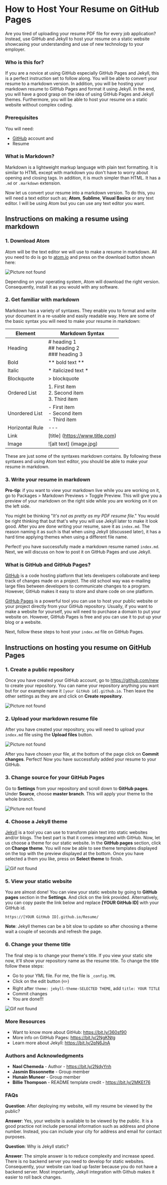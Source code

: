 # How to Host Your Resume on GitHub Pages


Are you tired of uploading your resume PDF file for every job application? Instead, use GitHub and Jekyll to host your resume on a static website showcasing your understanding and use of new technology to your employer.

### Who is this for?

If you are a novice at using GitHub especially GitHub Pages and Jekyll, this is a perfect instruction set to follow along. You will be able to convert your resume to a markdown version. In addition, you will be hosting your markdown resume to GitHub Pages and format it using Jekyll. In the end, you will have a good grasp on the idea of using GitHub Pages and Jekyll themes. Furthermore, you will be able to host your resume on a static website without complex coding.

### Prerequisites

You will need:
- [GitHub](https://www.github.com/) account and
- Resume

### What is Markdown?

Markdown is a lightweight markup language with plain text formatting. It is similar to HTML except with markdown you don't have to worry about opening and closing tags. In addition, it is much simpler than HTML. It has a `.md` or `.markdown` extension.

Now let us convert your resume into a markdown version. To do this, you will need a text editor such as; **Atom**, **Sublime**, **Visual Basics** or any text editor. I will be using Atom but you can use any text editor you want.

## Instructions on making a resume using markdown

### 1. Download Atom

Atom will be the text editor we will use to make a resume in markdown. All you need to do is go to [atom.io](https://atom.io/) and press on the download button
shown here:

![Picture not found](Images/atom.png)

Depending on your operating system, Atom will download the right version. Consequently, install it as you would with any software.

### 2. Get familiar with markdown

Markdown has a variety of syntaxes. They enable you to format and write your document in a re-usable and easily readable way. Here are some of the basic syntax you will need to make your resume in markdown:

|     Element   | Markdown Syntax |
| ------------- | --------------- |
|   Heading     | # heading 1 <br > ## heading 2 <br > ### heading 3   |
|    Bold       | ** bold text **   |
|    Italic     | * italicized text *   |
|  Blockquote   |  > blockquote   |
| Ordered List  | 1. First item <br > 2. Second item <br > 3. Third item |
| Unordered List | - First item <br > - Second item <br > - Third item  |
| Horizontal Rule | ---    |
|   Link        | [title] (https://www.title.com)  |
|   Image       | ![alt text] (image.jpg)  |

These are just some of the syntaxes markdown contains. By following these syntaxes and using Atom text editor, you should be able to make your resume in markdown.

### 3. Write your resume in markdown

**Pro-tip**: if you want to view your markdown live while you are working on it, go to Packages > Markdown Previews > Toggle Preview. This will give you a preview of your markdown on the right side while you are working on it on the left side.

You might be thinking "*It's not as pretty as my PDF resume file*." You would be right thinking that but that's why you will use Jekyll later to make it look good. After you are done writing your resume, save it as `index.md`. The reason naming it as such is that when using Jekyll (discussed later), it has a hard time applying themes when using a different file name.

Perfect! you have successfully made a markdown resume named `index.md`. Next, we will discuss on how to post it on GitHub Pages and use Jekyll.


### What is GitHub and GitHub Pages?

[GitHub](https://www.github.com/) is a code hosting platform that lets developers collaborate and keep track of changes made on a project. The old school way was e-mailing large files between developers to communicate changes to a program. However, GitHub makes it easy to store and share code on one platform.

[GitHub Pages](https://pages.github.com/) is a powerful tool you can use to host your public website or your project directly from your GitHub repository. Usually, if you want to make a website for yourself, you will need to purchase a domain to put your website on. However, GitHub Pages is free and you can use it to put up your blog or a website.

Next, follow these steps to host your `index.md` file on GitHub Pages.

## Instructions on hosting you resume on GitHub Pages

### 1. Create a public repository

Once you have created your GitHub account, go to https://github.com/new to create your repository. You can name your repository anything you want but for our example name it `[your GitHub id].github.io`. Then leave the other settings as they are and click on **Create repository**.

![Picture not found](Images/RepoFileName.png)

### 2. Upload your markdown resume file

After you have created your repository, you will need to upload your `index.md` file using the **Upload files** button.

![Picture not found](Images/UploadFile.png)

After you have chosen your file, at the bottom of the page click on **Commit changes**. Perfect! Now you have successfully added your resume to your GitHub.

### 3. Change source for your GitHub Pages

Go to **Settings** from your repository and scroll down to **GitHub pages**. Under **Source**, choose **master branch**. This will apply your theme to the whole branch.

![Picture not found](Images/Master.png)

### 4. Choose a Jekyll theme

[Jekyll](https://www.jekyllrb.com/) is a tool you can use to transform plain text into static websites and/or blogs. The best part is that it comes integrated with GitHub. Now, let us choose a theme for our static website. In the **GitHub pages** section, click on **Change theme**. You will now be able to see theme templates displayed on the top with the preview displayed at the bottom. Once you have selected a them you like, press on **Select theme** to finish.

![Gif not found](Images/Theme.gif)


### 5. View your static website

You are almost done! You can view your static website by going to **GitHub pages** section in the **Settings**. And click on the link provided. Alternatively, you can copy paste the link below and replace **[YOUR GitHub ID]** with your GitHub id.

```
https://[YOUR GitHub ID].github.io/Resume/

```

**Note**: Jekyll themes can be a bit slow to update so after choosing a theme wait a couple of seconds and refresh the page.

### 6. Change your theme title

The final step is to change your theme's title. If you view your static site now, it'll show your repository name as the resume title. To change the title follow these steps:
* Go to your YML file. For me, the file is `_config.YML`
* Click on the edit button (:pencil2:)
* Right after `theme: jekyll-theme-SELECTED THEME`, add `title: YOUR TITLE`
* Commit changes
* You are done!!!

![Gif not found](https://media.giphy.com/media/3JTrNZgdf4LJGNUN1a/giphy.gif)

### More Resources

* Want to know more about GitHub: https://bit.ly/360sf90
* More info on GitHub Pages: https://bit.ly/2NgKNtg
* Learn more about Jekyll: https://bit.ly/2pN6JnA

### Authors and Acknowledgments

* **Naol Chemeda** - Author - https://bit.ly/2NdyYnh
* **Jasmin Bissonnette** - Group member
* **Hunain Muneer** - Group member
* **Billie Thompson** - README template credit - https://bit.ly/2MKEf76

### FAQs

**Question**: After deploying my website, will my resume be viewed by the public?

**Answer**: Yes, your website is available to be viewed by the public. It is a good practice not include personal information such as address and phone number. Instead, you can include your city for address and email for contact purposes.


**Question**: Why is Jekyll static?

**Answer**: The simple answer is to reduce complexity and increase speed. There is no backend server you need to develop for static websites. Consequently, your website can load up faster because you do not have a backend server. Most importantly, Jekyll integration with Github makes it easier to roll back changes.

